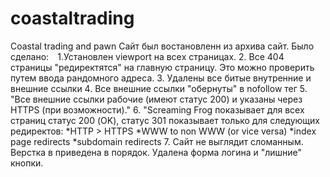 # coastaltrading
Coastal trading and pawn
Сайт был востановленн из архива сайт. Было сделано:⠀
1.Установлен viewport на всеx страницax.
2. Все 404 страницы "редиректятся" на главную страницу. Это можно проверить путем ввода рандомного адреса.
3. Удалены все битые внутренние и внешние ссылки
4. Все внешние ссылки "обернуты" в nofollow тег
5. "Все внешние ссылки рабочие (имеют статус 200) и указаны через HTTPS 
(при возможности)."
6. "Screaming Frog показывает для всех страниц статус 200 (OK),
статус 301 показывает только для следующих редиректов:
    *HTTP > HTTPS
    *WWW to non WWW (or vice versa)
    *index page redirects
    *subdomain redirects
7. Сайт не выглядит сломанным. Верстка в приведена в порядок.
Удалена форма логина и "лишние" кнопки.
